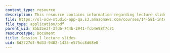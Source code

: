 ```yaml
---
content_type: resource
description: This resource contains information regarding lecture slide 1.
file: https://ol-ocw-studio-app-qa.s3.amazonaws.com/courses/14-581-international-economics-i-spring-2013/8d2727df9d3394021435e575cc8d68e0_MIT14_581S13_Lecslides1.pdf
file_type: application/pdf
parent_uid: 85b25e3f-3fd6-744b-2941-fcb4e98f7c71
resourcetype: Document
title: Session 1 lecture slides
uid: 8d2727df-9d33-9402-1435-e575cc8d68e0
---
```

